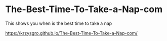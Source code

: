 # The-Best-Time-To-Take-a-Nap-com

This shows you when is the best time to take a nap

https://krzysgro.github.io/The-Best-Time-To-Take-a-Nap-com/
